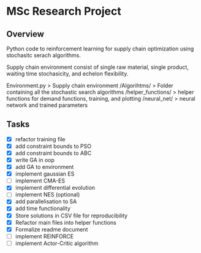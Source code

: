 # MSc Research Project

## Overview

Python code to reinforcement learning for supply chain optimization using stochasitc serach algorithms.

Supply chain environment consist of single raw material, single product, waiting time stochasicity, and echelon flexibility.

Environment.py     > Supply chain environment
/Algorihtms/       > Folder containing all the stochastic search algorithms
/helper_functions/ > helper functions for demand functions, training, and plotting
/neural_net/       > neural network and trained parameters

## Tasks

- [x] refactor training file
- [x] add constraint bounds to PSO
- [x] add constraint bounds to ABC
- [x] write GA in oop
- [x] add GA to environment
- [x] implement gaussian ES
- [ ] implement CMA-ES
- [x] implement differential evolution
- [ ] implement NES (optional)
- [x] add parallelisation to SA
- [x] add time functionality
- [x] Store solutions in CSV file for reproducibility
- [x] Refactor main files into helper functions
- [x] Formalize readme document
- [ ] implement REINFORCE
- [ ] implement Actor-Critic algorithm
